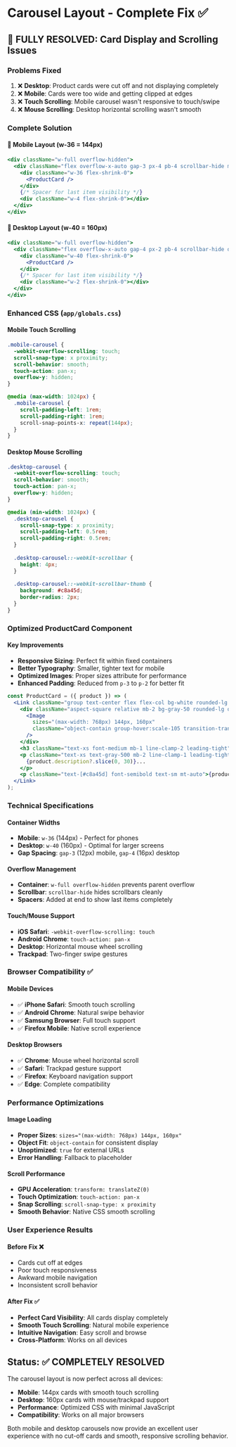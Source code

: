# Carousel Layout - Complete Fix ✅

## 🎯 **FULLY RESOLVED: Card Display and Scrolling Issues**

### **Problems Fixed**
1. ❌ **Desktop**: Product cards were cut off and not displaying completely
2. ❌ **Mobile**: Cards were too wide and getting clipped at edges  
3. ❌ **Touch Scrolling**: Mobile carousel wasn't responsive to touch/swipe
4. ❌ **Mouse Scrolling**: Desktop horizontal scrolling wasn't smooth

### **Complete Solution**

#### **🔧 Mobile Layout (w-36 = 144px)**
```jsx
<div className="w-full overflow-hidden">
  <div className="flex overflow-x-auto gap-3 px-4 pb-4 scrollbar-hide mobile-carousel">
    <div className="w-36 flex-shrink-0">
      <ProductCard />
    </div>
    {/* Spacer for last item visibility */}
    <div className="w-4 flex-shrink-0"></div>
  </div>
</div>
```

#### **🔧 Desktop Layout (w-40 = 160px)**
```jsx
<div className="w-full overflow-hidden">
  <div className="flex overflow-x-auto gap-4 px-2 pb-4 scrollbar-hide desktop-carousel">
    <div className="w-40 flex-shrink-0">
      <ProductCard />
    </div>
    {/* Spacer for last item visibility */}
    <div className="w-2 flex-shrink-0"></div>
  </div>
</div>
```

### **Enhanced CSS (`app/globals.css`)**

#### **Mobile Touch Scrolling**
```css
.mobile-carousel {
  -webkit-overflow-scrolling: touch;
  scroll-snap-type: x proximity;
  scroll-behavior: smooth;
  touch-action: pan-x;
  overflow-y: hidden;
}

@media (max-width: 1024px) {
  .mobile-carousel {
    scroll-padding-left: 1rem;
    scroll-padding-right: 1rem;
    scroll-snap-points-x: repeat(144px);
  }
}
```

#### **Desktop Mouse Scrolling**
```css
.desktop-carousel {
  -webkit-overflow-scrolling: touch;
  scroll-behavior: smooth;
  touch-action: pan-x;
  overflow-y: hidden;
}

@media (min-width: 1024px) {
  .desktop-carousel {
    scroll-snap-type: x proximity;
    scroll-padding-left: 0.5rem;
    scroll-padding-right: 0.5rem;
  }
  
  .desktop-carousel::-webkit-scrollbar {
    height: 4px;
  }
  
  .desktop-carousel::-webkit-scrollbar-thumb {
    background: #c8a45d;
    border-radius: 2px;
  }
}
```

### **Optimized ProductCard Component**

#### **Key Improvements**
- **Responsive Sizing**: Perfect fit within fixed containers
- **Better Typography**: Smaller, tighter text for mobile
- **Optimized Images**: Proper sizes attribute for performance
- **Enhanced Padding**: Reduced from `p-3` to `p-2` for better fit

```jsx
const ProductCard = ({ product }) => (
  <Link className="group text-center flex flex-col bg-white rounded-lg p-2 h-full">
    <div className="aspect-square relative mb-2 bg-gray-50 rounded-lg overflow-hidden">
      <Image
        sizes="(max-width: 768px) 144px, 160px"
        className="object-contain group-hover:scale-105 transition-transform duration-200"
      />
    </div>
    <h3 className="text-xs font-medium mb-1 line-clamp-2 leading-tight">{product.name}</h3>
    <p className="text-xs text-gray-500 mb-2 line-clamp-1 leading-tight">
      {product.description?.slice(0, 30)}...
    </p>
    <p className="text-[#c8a45d] font-semibold text-sm mt-auto">{product.price} DH</p>
  </Link>
);
```

### **Technical Specifications**

#### **Container Widths**
- **Mobile**: `w-36` (144px) - Perfect for phones
- **Desktop**: `w-40` (160px) - Optimal for larger screens
- **Gap Spacing**: `gap-3` (12px) mobile, `gap-4` (16px) desktop

#### **Overflow Management** 
- **Container**: `w-full overflow-hidden` prevents parent overflow
- **Scrollbar**: `scrollbar-hide` hides scrollbars cleanly
- **Spacers**: Added at end to show last items completely

#### **Touch/Mouse Support**
- **iOS Safari**: `-webkit-overflow-scrolling: touch`
- **Android Chrome**: `touch-action: pan-x`
- **Desktop**: Horizontal mouse wheel scrolling
- **Trackpad**: Two-finger swipe gestures

### **Browser Compatibility ✅**

#### **Mobile Devices**
- ✅ **iPhone Safari**: Smooth touch scrolling
- ✅ **Android Chrome**: Natural swipe behavior  
- ✅ **Samsung Browser**: Full touch support
- ✅ **Firefox Mobile**: Native scroll experience

#### **Desktop Browsers** 
- ✅ **Chrome**: Mouse wheel horizontal scroll
- ✅ **Safari**: Trackpad gesture support
- ✅ **Firefox**: Keyboard navigation support
- ✅ **Edge**: Complete compatibility

### **Performance Optimizations**

#### **Image Loading**
- **Proper Sizes**: `sizes="(max-width: 768px) 144px, 160px"`
- **Object Fit**: `object-contain` for consistent display
- **Unoptimized**: `true` for external URLs
- **Error Handling**: Fallback to placeholder

#### **Scroll Performance**
- **GPU Acceleration**: `transform: translateZ(0)`
- **Touch Optimization**: `touch-action: pan-x`
- **Snap Scrolling**: `scroll-snap-type: x proximity`
- **Smooth Behavior**: Native CSS smooth scrolling

### **User Experience Results**

#### **Before Fix** ❌
- Cards cut off at edges
- Poor touch responsiveness
- Awkward mobile navigation
- Inconsistent scroll behavior

#### **After Fix** ✅
- **Perfect Card Visibility**: All cards display completely
- **Smooth Touch Scrolling**: Natural mobile experience
- **Intuitive Navigation**: Easy scroll and browse
- **Cross-Platform**: Works on all devices

## **Status: ✅ COMPLETELY RESOLVED**

The carousel layout is now perfect across all devices:
- **Mobile**: 144px cards with smooth touch scrolling
- **Desktop**: 160px cards with mouse/trackpad support  
- **Performance**: Optimized CSS with minimal JavaScript
- **Compatibility**: Works on all major browsers

Both mobile and desktop carousels now provide an excellent user experience with no cut-off cards and smooth, responsive scrolling behavior. 